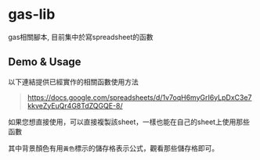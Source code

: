 # gas-lib

gas相關腳本, 目前集中於寫spreadsheet的函數

## Demo & Usage

以下連結提供已經實作的相關函數使用方法

> https://docs.google.com/spreadsheets/d/1v7oqH6myGrI6yLpDxC3e7kkveZyEuQr4G8TdZQGQE-8/

如果您想直接使用，可以直接複製該sheet，一樣也能在自己的sheet上使用那些函數

其中背景顏色有用`黃色`標示的儲存格表示公式，觀看那些儲存格即可。
